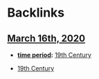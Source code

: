 
# Backlinks
## [March 16th, 2020](<March 16th, 2020.md>)
- **[time period](<time period.md>):** [19th Century](<19th Century.md>)

- [19th Century](<19th Century.md>)

